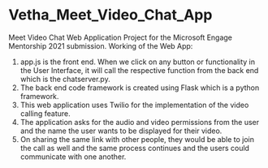 # Vetha_Meet_Video_Chat_App
Meet Video Chat Web Application Project for the Microsoft Engage Mentorship 2021 submission.
Working of the Web App:
1. app.js is the front end. When we click on any button or functionality in the User Interface, it will call the respective function from the back end which is the chatserver.py.
2. The back end code framework is created using Flask which is a python framework.
3. This web application uses Twilio for the implementation of the video calling feature.
4. The application asks for the audio and video permissions from the user and the name the user wants to be displayed for their video.
5. On sharing the same link with other people, they would be able to join the call as well and the same process continues and the users could communicate with one another.
